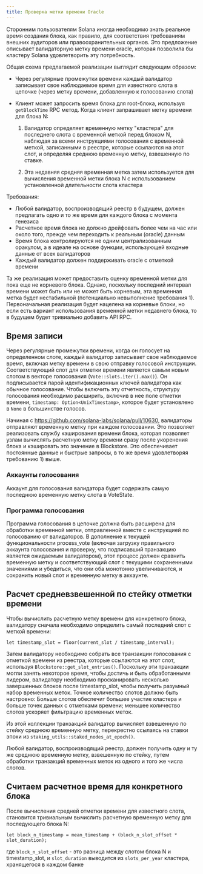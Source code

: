 ```yaml
---
title: Проверка метки времени Oracle
---
```


Сторонним пользователям Solana иногда необходимо знать реальное время создания блока, как правило, для соответствия требованиям внешних аудиторов или правоохранительных органов. Это предложение описывает валидаторную метку времени oracle, которая позволила бы кластеру Solana удовлетворить эту потребность.

Общая схема предлагаемой реализации выглядит следующим образом:

- Через регулярные промежутки времени каждый валидатор записывает свое наблюдаемое время для известного слота в цепочке (через метку времени, добавленную к голосованию слота)
- Клиент может запросить время блока для root-блока, используя `getBlockTime` RPC метод. Когда клиент запрашивает метку времени для блока N:

  1. Валидатор определяет временную метку "кластера" для последнего слота с временной меткой перед блоком N, наблюдая за всеми инструкциями голосования с временной меткой, записанными в реестре, которые ссылаются на этот слот, и определяя среднюю временную метку, взвешенную по ставке.

  2. Эта недавняя средняя временная метка затем используется для вычисления временной метки блока N с использованием установленной длительности слота кластера

Требования:

- Любой валидатор, воспроизводящий реестр в будущем, должен предлагать одно и то же время для каждого блока с момента генезиса
- Расчетное время блока не должно дрейфовать более чем на час или около того, прежде чем переходить к реальным (oracle) данным
- Время блока контролируются не одним централизованным оракулом, а в идеале на основе функции, использующей входные данные от всех валидаторов
- Каждый валидатор должен поддерживать oracle с отметкой времени

Та же реализация может предоставить оценку временной метки для пока еще не корневого блока. Однако, поскольку последний интервал времени может быть или не может быть корневым, эта временная метка будет нестабильной (потенциально невыполнение требования 1). Первоначальная реализация будет нацелена на корневые блоки, но если есть вариант использования временной метки недавнего блока, то в будущем будет тривиально добавить API RPC.

## Время записи

Через регулярные промежутки времени, когда он голосует на определенном слоте, каждый валидатор записывает свое наблюдаемое время, включая метку времени в свою отправку голосовой инструкции. Соответствующий слот для отметки времени является самым новым слотом в векторе голосования (`Vote::slots.iter().max()`). Он подписывается парой идентификационных ключей валидатора как обычное голосование. Чтобы включить эту отчетность, структуру голосования необходимо расширить, включив в нее поле отметки времени, `timestamp: Option<UnixTimestamp>`, которое будет установлено в `None` в большинстве голосов.

Начиная с https://github.com/solana-labs/solana/pull/10630, валидаторы отправляют временную метку при каждом голосовании. Это позволяет реализовать службу кэширования времени блока, которая позволяет узлам вычислять расчетную метку времени сразу после укоренения блока и кэшировать это значение в Blockstore. Это обеспечивает постоянные данные и быстрые запросы, в то же время удовлетворяя требованию 1) выше.

### Аккаунты голосования

Аккаунт для голосования валидатора будет содержать самую последнюю временную метку слота в VoteState.

### Программа голосования

Программа голосования в цепочке должна быть расширена для обработки временной метки, отправленной вместе с инструкцией по голосованию от валидаторов. В дополнение к текущей функциональности process_vote (включая загрузку правильного аккаунта голосования и проверку, что подписавший транзакцию является ожидаемым валидатором), этот процесс должен сравнить временную метку и соответствующий слот с текущими сохраненными значениями и убедиться, что они оба монотонно увеличиваются, и сохранить новый слот и временную метку в аккаунте.

## Расчет средневзвешенной по стейку отметки времени

Чтобы вычислить расчетную метку времени для конкретного блока, валидатору сначала необходимо определить самый последний слот с меткой времени:

```text
let timestamp_slot = floor(current_slot / timestamp_interval);
```

Затем валидатору необходимо собрать все транзакции голосования с отметкой времени из реестра, которые ссылаются на этот слот, используя `Blockstore::get_slot_entries()`. Поскольку эти транзакции могли занять некоторое время, чтобы достичь и быть обработанными лидером, валидатору необходимо просканировать несколько завершенных блоков после timestamp_slot, чтобы получить разумный набор временных меток. Точное количество слотов должно быть настроено: Больше слотов обеспечит большее участие кластера и больше точек данных с отметками времени; меньшее количество слотов ускоряет фильтрацию временных меток.

Из этой коллекции транзакций валидатор вычисляет взвешенную по стейку среднюю временную метку, перекрестно ссылаясь на ставки эпохи из `staking_utils::staked_nodes_at_epoch()`.

Любой валидатор, воспроизводящий реестр, должен получить одну и ту же среднюю временную метку, взвешенную по стейку, путем обработки транзакций временных меток из одного и того же числа слотов.

## Считаем расчетное время для конкретного блока

После вычисления средней отметки времени для известного слота, становится тривиальным вычислить расчетную временную метку для последующего блока N:

```text
let block_n_timestamp = mean_timestamp + (block_n_slot_offset * slot_duration);
```

где `block_n_slot_offset` - это разница между слотом блока N и timestamp_slot, и `slot_duration` выводится из `slots_per_year` кластера, хранящегося в каждом банке
